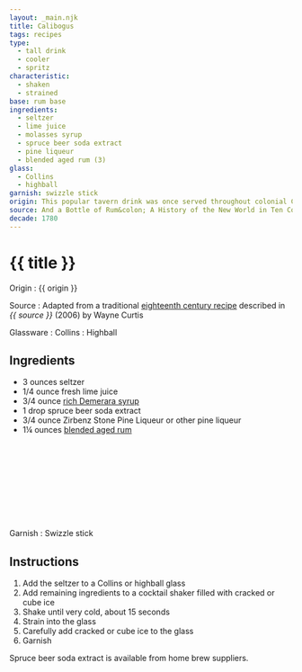 ```yaml
---
layout: _main.njk
title: Calibogus
tags: recipes
type:
  - tall drink
  - cooler
  - spritz
characteristic:
  - shaken
  - strained
base: rum base
ingredients:
  - seltzer
  - lime juice
  - molasses syrup
  - spruce beer soda extract
  - pine liqueur
  - blended aged rum (3)
glass:
  - Collins
  - highball
garnish: swizzle stick
origin: This popular tavern drink was once served throughout colonial Canada and the United States. Originally a boilermaker made with rum and spruce beer, the recipe eventually came to include lime and sugar. The earliest reference to the drink is from 1785, in a dictionary by Francis Grose.
source: And a Bottle of Rum&colon; A History of the New World in Ten Cocktails
decade: 1780
---
```

<!-- markdownlint-disable MD025 -->
# {{ title }}
<!-- markdownlint-disable MD025 -->

Origin
  : {{ origin }}

Source
  : Adapted from a traditional <a href="https://www.amazon.com/Bottle-Rum-Revised-Updated-Cocktails/dp/0525575022" target="_blank" rel="external noopener">eighteenth century recipe</a> described in <cite>{{ source }}</cite> (2006) by Wayne Curtis

Glassware
  : Collins
  : Highball

## Ingredients

* 3 ounces seltzer
* 1/4 ounce fresh lime juice
* 3/4 ounce [rich Demerara syrup](/mixes/2-1-simple-syrup)
* 1 drop spruce beer soda extract
* 3/4 ounce Zirbenz Stone Pine Liqueur or other pine liqueur
* 1&frac14; ounces [blended aged rum](/rums/05-rum-blended-aged/)<icon-l space="1em" class="bigger" label="(3)"><span class="with-icon"><svg class="icon"><use href="/assets/images/icons/circle-3.svg#circle-3"></use></svg></span></icon-l>

Garnish
  : Swizzle stick

## Instructions

1. Add the seltzer to a Collins or highball glass
2. Add remaining ingredients to a cocktail shaker filled with cracked or cube ice
3. Shake until very cold, about 15 seconds
4. Strain into the glass
5. Carefully add cracked or cube ice to the glass
6. Garnish

<tiki-callout type="tip">

 Spruce beer soda extract is available from home brew suppliers.

</tiki-callout>
